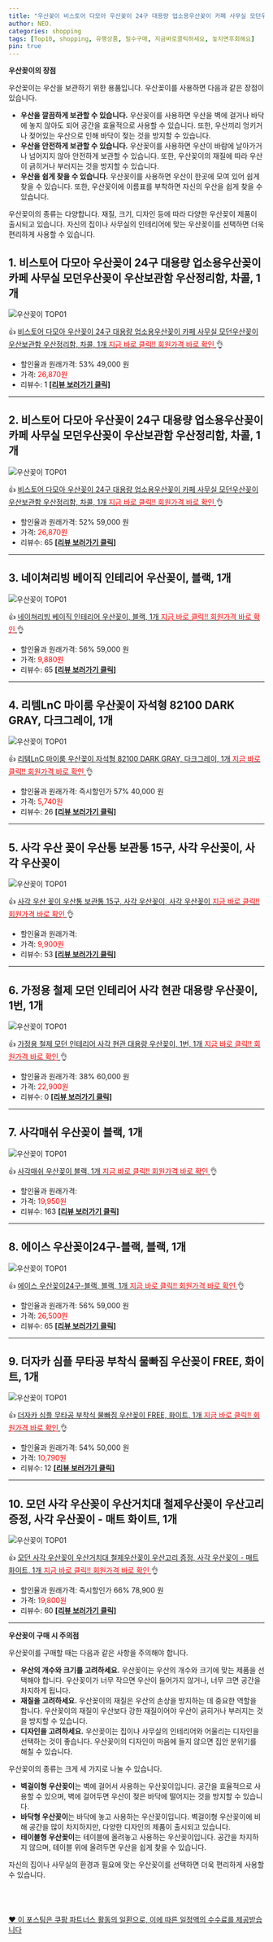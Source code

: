 ```yaml
---
title: "우산꽂이 비스토어 다모아 우산꽂이 24구 대용량 업소용우산꽂이 카페 사무실 모던우산꽂이 우산보관함 우산정리함, 차콜, 1개 추천 제품 비교 최저 가격 비교 장점 구매가이드"
author: NEO.
categories: shopping
tags: [Top10, shopping, 유행상품, 필수구매, 지금바로클릭하세요, 놓치면후회해요]
pin: true
---
```

**우산꽂이의 장점**

우산꽂이는 우산을 보관하기 위한 용품입니다. 우산꽂이를 사용하면 다음과 같은 장점이 있습니다.

* **우산을 깔끔하게 보관할 수 있습니다.** 우산꽂이를 사용하면 우산을 벽에 걸거나 바닥에 놓지 않아도 되어 공간을 효율적으로 사용할 수 있습니다. 또한, 우산끼리 엉키거나 젖어있는 우산으로 인해 바닥이 젖는 것을 방지할 수 있습니다.
* **우산을 안전하게 보관할 수 있습니다.** 우산꽂이를 사용하면 우산이 바람에 날아가거나 넘어지지 않아 안전하게 보관할 수 있습니다. 또한, 우산꽂이의 재질에 따라 우산이 긁히거나 부러지는 것을 방지할 수 있습니다.
* **우산을 쉽게 찾을 수 있습니다.** 우산꽂이를 사용하면 우산이 한곳에 모여 있어 쉽게 찾을 수 있습니다. 또한, 우산꽂이에 이름표를 부착하면 자신의 우산을 쉽게 찾을 수 있습니다.

우산꽂이의 종류는 다양합니다. 재질, 크기, 디자인 등에 따라 다양한 우산꽂이 제품이 출시되고 있습니다. 자신의 집이나 사무실의 인테리어에 맞는 우산꽂이를 선택하면 더욱 편리하게 사용할 수 있습니다.

   

## 1. 비스토어 다모아 우산꽂이 24구 대용량 업소용우산꽂이 카페 사무실 모던우산꽂이 우산보관함 우산정리함, 차콜, 1개

![우산꽂이 TOP01](https://thumbnail10.coupangcdn.com/thumbnails/remote/490x490ex/image/vendor_inventory/b7a7/8fe5cb0e18564234aeb20d618f0401356611f0920240ecd5f8fb717b0bf3.jpg)


👍 [비스토어 다모아 우산꽂이 24구 대용량 업소용우산꽂이 카페 사무실 모던우산꽂이 우산보관함 우산정리함, 차콜, 1개 <font color=red> 지금 바로 클릭!! 회원가격 바로 확인 </font> ](https://link.coupang.com/re/AFFSDP?lptag=AF3617701&subid=GithubCoopas&pageKey=1098898511&traceid=V0-153&itemId=2057787829&vendorItemId=79633848204) 👌 


- 할인율과 원래가격: 53%  49,000   원
- 가격: <span style='color:red'>26,870원</span>
- 리뷰수: 1  [**[리뷰 보러가기 클릭]**](https://link.coupang.com/re/AFFSDP?lptag=AF3617701&subid=GithubCoopas&pageKey=1098898511&traceid=V0-153&itemId=2057787829&vendorItemId=79633848204)

---


   

## 2. 비스토어 다모아 우산꽂이 24구 대용량 업소용우산꽂이 카페 사무실 모던우산꽂이 우산보관함 우산정리함, 차콜, 1개

![우산꽂이 TOP01](https://thumbnail10.coupangcdn.com/thumbnails/remote/490x490ex/image/vendor_inventory/b7a7/8fe5cb0e18564234aeb20d618f0401356611f0920240ecd5f8fb717b0bf3.jpg)


👍 [비스토어 다모아 우산꽂이 24구 대용량 업소용우산꽂이 카페 사무실 모던우산꽂이 우산보관함 우산정리함, 차콜, 1개 <font color=red> 지금 바로 클릭!! 회원가격 바로 확인 </font> ](https://link.coupang.com/re/AFFSDP?lptag=AF3617701&subid=GithubCoopas&pageKey=1098898511&traceid=V0-153&itemId=2057787829&vendorItemId=79633848204) 👌 


- 할인율과 원래가격: 52%  59,000   원
- 가격: <span style='color:red'>26,870원</span>
- 리뷰수: 65  [**[리뷰 보러가기 클릭]**](https://link.coupang.com/re/AFFSDP?lptag=AF3617701&subid=GithubCoopas&pageKey=1098898511&traceid=V0-153&itemId=2057787829&vendorItemId=79633848204)

---


   

## 3. 네이쳐리빙 베이직 인테리어 우산꽂이, 블랙, 1개

![우산꽂이 TOP01](https://thumbnail6.coupangcdn.com/thumbnails/remote/490x490ex/image/product/image/vendoritem/2019/02/19/3000324627/8a9b789c-2503-40b8-8b91-a34b98879507.jpg)


👍 [네이쳐리빙 베이직 인테리어 우산꽂이, 블랙, 1개 <font color=red> 지금 바로 클릭!! 회원가격 바로 확인 </font> ](https://link.coupang.com/re/AFFSDP?lptag=AF3617701&subid=GithubCoopas&pageKey=212529&traceid=V0-153&itemId=414298&vendorItemId=3000324627) 👌 


- 할인율과 원래가격: 56%  59,000   원
- 가격: <span style='color:red'>9,880원</span>
- 리뷰수: 65  [**[리뷰 보러가기 클릭]**](https://link.coupang.com/re/AFFSDP?lptag=AF3617701&subid=GithubCoopas&pageKey=212529&traceid=V0-153&itemId=414298&vendorItemId=3000324627)

---


   

## 4. 리템LnC 마이룸 우산꽂이 자석형 82100 DARK GRAY, 다크그레이, 1개

![우산꽂이 TOP01](https://thumbnail9.coupangcdn.com/thumbnails/remote/490x490ex/image/product/image/vendoritem/2018/11/09/3639088748/ffecf1e2-e666-4be6-909e-db994950efaf.jpg)


👍 [리템LnC 마이룸 우산꽂이 자석형 82100 DARK GRAY, 다크그레이, 1개 <font color=red> 지금 바로 클릭!! 회원가격 바로 확인 </font> ](https://link.coupang.com/re/AFFSDP?lptag=AF3617701&subid=GithubCoopas&pageKey=216551398&traceid=V0-153&itemId=278074989&vendorItemId=3639088748) 👌 


- 할인율과 원래가격: 즉시할인가 57%  40,000   원
- 가격: <span style='color:red'>5,740원</span>
- 리뷰수: 26  [**[리뷰 보러가기 클릭]**](https://link.coupang.com/re/AFFSDP?lptag=AF3617701&subid=GithubCoopas&pageKey=216551398&traceid=V0-153&itemId=278074989&vendorItemId=3639088748)

---


   

## 5. 사각 우산 꽂이 우산통 보관통 15구, 사각 우산꽂이, 사각 우산꽂이

![우산꽂이 TOP01](https://thumbnail7.coupangcdn.com/thumbnails/remote/490x490ex/image/vendor_inventory/616d/01e4a23ddc03929799ee1c3d86dc36cadec011c63e1cb99e46fcc9b753ed.jpg)


👍 [사각 우산 꽂이 우산통 보관통 15구, 사각 우산꽂이, 사각 우산꽂이 <font color=red> 지금 바로 클릭!! 회원가격 바로 확인 </font> ](https://link.coupang.com/re/AFFSDP?lptag=AF3617701&subid=GithubCoopas&pageKey=6623241223&traceid=V0-153&itemId=15066970235&vendorItemId=87163265018) 👌 


- 할인율과 원래가격: 
- 가격: <span style='color:red'>9,900원</span>
- 리뷰수: 53  [**[리뷰 보러가기 클릭]**](https://link.coupang.com/re/AFFSDP?lptag=AF3617701&subid=GithubCoopas&pageKey=6623241223&traceid=V0-153&itemId=15066970235&vendorItemId=87163265018)

---


   

## 6. 가정용 철제 모던 인테리어 사각 현관 대용량 우산꽂이, 1번, 1개

![우산꽂이 TOP01](https://thumbnail6.coupangcdn.com/thumbnails/remote/490x490ex/image/vendor_inventory/21d7/e364a1d91f2e9ceeea3c163301a48d9a5fe0b92d482469062b170a61516e.jpg)


👍 [가정용 철제 모던 인테리어 사각 현관 대용량 우산꽂이, 1번, 1개 <font color=red> 지금 바로 클릭!! 회원가격 바로 확인 </font> ](https://link.coupang.com/re/AFFSDP?lptag=AF3617701&subid=GithubCoopas&pageKey=1655282877&traceid=V0-153&itemId=2819924956&vendorItemId=70809408453) 👌 


- 할인율과 원래가격: 38%  60,000   원
- 가격: <span style='color:red'>22,900원</span>
- 리뷰수: 0  [**[리뷰 보러가기 클릭]**](https://link.coupang.com/re/AFFSDP?lptag=AF3617701&subid=GithubCoopas&pageKey=1655282877&traceid=V0-153&itemId=2819924956&vendorItemId=70809408453)

---


   

## 7. 사각매쉬 우산꽂이 블랙, 1개

![우산꽂이 TOP01](https://thumbnail9.coupangcdn.com/thumbnails/remote/490x490ex/image/retail/images/2021/06/04/10/6/9a2b2479-c749-41ae-a468-679535728e9f.jpg)


👍 [사각매쉬 우산꽂이 블랙, 1개 <font color=red> 지금 바로 클릭!! 회원가격 바로 확인 </font> ](https://link.coupang.com/re/AFFSDP?lptag=AF3617701&subid=GithubCoopas&pageKey=5623881212&traceid=V0-153&itemId=9126400556&vendorItemId=76412462319) 👌 


- 할인율과 원래가격: 
- 가격: <span style='color:red'>19,950원</span>
- 리뷰수: 163  [**[리뷰 보러가기 클릭]**](https://link.coupang.com/re/AFFSDP?lptag=AF3617701&subid=GithubCoopas&pageKey=5623881212&traceid=V0-153&itemId=9126400556&vendorItemId=76412462319)

---


   

## 8. 에이스 우산꽂이24구-블랙, 블랙, 1개

![우산꽂이 TOP01](https://thumbnail6.coupangcdn.com/thumbnails/remote/490x490ex/image/vendor_inventory/c30d/f51c957a68396aa5a666fd58de0ffb0ad0bae6b7030e3da20b8d17b2774f.jpg)


👍 [에이스 우산꽂이24구-블랙, 블랙, 1개 <font color=red> 지금 바로 클릭!! 회원가격 바로 확인 </font> ](https://link.coupang.com/re/AFFSDP?lptag=AF3617701&subid=GithubCoopas&pageKey=1131150184&traceid=V0-153&itemId=2099075367&vendorItemId=70097947424) 👌 


- 할인율과 원래가격: 56%  59,000   원
- 가격: <span style='color:red'>26,500원</span>
- 리뷰수: 65  [**[리뷰 보러가기 클릭]**](https://link.coupang.com/re/AFFSDP?lptag=AF3617701&subid=GithubCoopas&pageKey=1131150184&traceid=V0-153&itemId=2099075367&vendorItemId=70097947424)

---


   

## 9. 더자카 심플 무타공 부착식 물빠짐 우산꽂이 FREE, 화이트, 1개

![우산꽂이 TOP01](https://thumbnail9.coupangcdn.com/thumbnails/remote/490x490ex/image/vendor_inventory/c30b/34863533c9daa72d5f6b7556f8a684540c0f6985fb67fe674410a249368e.jpg)


👍 [더자카 심플 무타공 부착식 물빠짐 우산꽂이 FREE, 화이트, 1개 <font color=red> 지금 바로 클릭!! 회원가격 바로 확인 </font> ](https://link.coupang.com/re/AFFSDP?lptag=AF3617701&subid=GithubCoopas&pageKey=7293810379&traceid=V0-153&itemId=18648281901&vendorItemId=85847807194) 👌 


- 할인율과 원래가격: 54%  50,000   원
- 가격: <span style='color:red'>10,790원</span>
- 리뷰수: 12  [**[리뷰 보러가기 클릭]**](https://link.coupang.com/re/AFFSDP?lptag=AF3617701&subid=GithubCoopas&pageKey=7293810379&traceid=V0-153&itemId=18648281901&vendorItemId=85847807194)

---


   

## 10. 모던 사각 우산꽂이 우산거치대 철제우산꽂이 우산고리 증정, 사각 우산꽂이 - 매트 화이트, 1개

![우산꽂이 TOP01](https://thumbnail8.coupangcdn.com/thumbnails/remote/490x490ex/image/vendor_inventory/28ce/be50859da7e30aaa9e894794f39952cdf7de500e1319acfa97c58927166c.jpg)


👍 [모던 사각 우산꽂이 우산거치대 철제우산꽂이 우산고리 증정, 사각 우산꽂이 - 매트 화이트, 1개 <font color=red> 지금 바로 클릭!! 회원가격 바로 확인 </font> ](https://link.coupang.com/re/AFFSDP?lptag=AF3617701&subid=GithubCoopas&pageKey=7473841612&traceid=V0-153&itemId=19507173422&vendorItemId=86478903444) 👌 


- 할인율과 원래가격: 즉시할인가 66%  78,900   원
- 가격: <span style='color:red'>19,800원</span>
- 리뷰수: 60  [**[리뷰 보러가기 클릭]**](https://link.coupang.com/re/AFFSDP?lptag=AF3617701&subid=GithubCoopas&pageKey=7473841612&traceid=V0-153&itemId=19507173422&vendorItemId=86478903444)

---
**우산꽂이 구매 시 주의점**

우산꽂이를 구매할 때는 다음과 같은 사항을 주의해야 합니다.

* **우산의 개수와 크기를 고려하세요.** 우산꽂이는 우산의 개수와 크기에 맞는 제품을 선택해야 합니다. 우산꽂이가 너무 작으면 우산이 들어가지 않거나, 너무 크면 공간을 차지하게 됩니다.
* **재질을 고려하세요.** 우산꽂이의 재질은 우산의 손상을 방지하는 데 중요한 역할을 합니다. 우산꽂이의 재질이 우산보다 강한 재질이어야 우산이 긁히거나 부러지는 것을 방지할 수 있습니다.
* **디자인을 고려하세요.** 우산꽂이는 집이나 사무실의 인테리어와 어울리는 디자인을 선택하는 것이 좋습니다. 우산꽂이의 디자인이 마음에 들지 않으면 집안 분위기를 해칠 수 있습니다.

우산꽂이의 종류는 크게 세 가지로 나눌 수 있습니다.

* **벽걸이형 우산꽂이**는 벽에 걸어서 사용하는 우산꽂이입니다. 공간을 효율적으로 사용할 수 있으며, 벽에 걸어두면 우산이 젖은 바닥에 떨어지는 것을 방지할 수 있습니다.
* **바닥형 우산꽂이**는 바닥에 놓고 사용하는 우산꽂이입니다. 벽걸이형 우산꽂이에 비해 공간을 많이 차지하지만, 다양한 디자인의 제품이 출시되고 있습니다.
* **테이블형 우산꽂이**는 테이블에 올려놓고 사용하는 우산꽂이입니다. 공간을 차지하지 않으며, 테이블 위에 올려두면 우산을 쉽게 찾을 수 있습니다.

자신의 집이나 사무실의 환경과 필요에 맞는 우산꽂이를 선택하면 더욱 편리하게 사용할 수 있습니다.<br><br><br><br><br> [ ❤  이 포스팅은 쿠팡 파트너스 활동의 일환으로, 이에 따른 일정액의 수수료를 제공받습니다](https://link.coupang.com/a/bcEFyh)